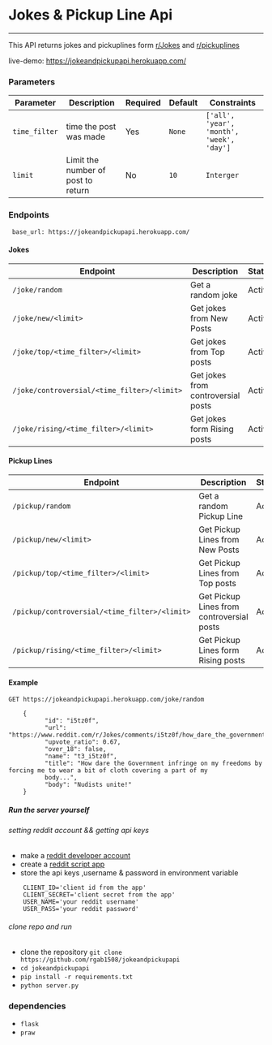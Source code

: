 # Jokes & Pickup Line Api
--------------------------
This API returns jokes and pickuplines form [r/Jokes](https://www.reddit.com/r/Jokes) and [r/pickuplines](https://www.reddit.com/r/pickuplines)

live-demo: https://jokeandpickupapi.herokuapp.com/

### Parameters

| Parameter         |        Description                 | Required | Default  |                 Constraints                 |
--------------------|------------------------------------|----------|----------|---------------------------------------------|
| ```time_filter``` | time the post was made             |     Yes  |```None```|```['all', 'year', 'month', 'week', 'day']```|
| ```limit```       | Limit the number of post to return |     No   |```10```  | ```Interger```                              |

### Endpoints
``` base_url: https://jokeandpickupapi.herokuapp.com/```

#### Jokes
|     Endpoint                                   |     Description                     | Status |
|------------------------------------------------|-------------------------------------|--------|
|```/joke/random ```                             | Get a random joke                   | Active |
|```/joke/new/<limit> ```                        | Get jokes from New Posts            | Active |
|```/joke/top/<time_filter>/<limit> ```          | Get jokes from Top posts            | Active |
|```/joke/controversial/<time_filter>/<limit> ```| Get jokes from controversial posts  | Active |
|```/joke/rising/<time_filter>/<limit> ```       | Get jokes form Rising posts         | Active |

#### Pickup Lines
|     Endpoint                                     |     Description                            | Status |
|--------------------------------------------------|--------------------------------------------|--------|
|```/pickup/random ```                             | Get a random Pickup Line                   | Active |
|```/pickup/new/<limit> ```                        | Get Pickup Lines from New Posts            | Active |
|```/pickup/top/<time_filter>/<limit> ```          | Get Pickup Lines from Top posts            | Active |
|```/pickup/controversial/<time_filter>/<limit> ```| Get Pickup Lines from controversial posts  | Active |
|```/pickup/rising/<time_filter>/<limit> ```       | Get Pickup Lines form Rising posts         | Active |


#### Example

``` GET https://jokeandpickupapi.herokuapp.com/joke/random ```
``` Response 
    {
          "id": "i5tz0f", 
          "url": "https://www.reddit.com/r/Jokes/comments/i5tz0f/how_dare_the_government_infringe_on_my_freedoms/",
          "upvote_ratio": 0.67, 
          "over_18": false, 
          "name": "t3_i5tz0f", 
          "title": "How dare the Government infringe on my freedoms by forcing me to wear a bit of cloth covering a part of my
          body...", 
          "body": "Nudists unite!"
    }
```

##### Run the server yourself
###### setting reddit account && getting api keys
+ make a [reddit developer account](https://www.reddit.com/)
+ create a [reddit script app](https://www.reddit.com/prefs/apps/)
+ store the api keys ,username & password in environment variable
``` 
    CLIENT_ID='client id from the app' 
    CLIENT_SECRET='client secret from the app' 
    USER_NAME='your reddit username' 
    USER_PASS='your reddit password' 
```

###### clone repo and run
+ clone the repository 
    ``` git clone https://github.com/rgab1508/jokeandpickupapi ```
+ ```cd jokeandpickupapi```
+ ```pip install -r requirements.txt```
+ ```python server.py```

### dependencies 
+ ```flask```
+ ```praw```


